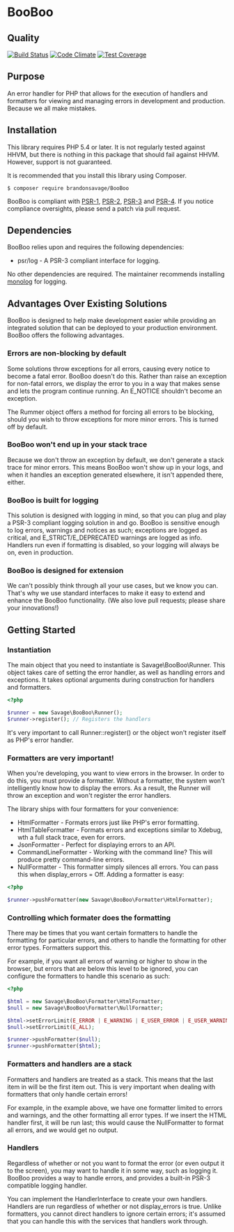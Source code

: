 # BooBoo

## Quality

[![Build Status](https://travis-ci.org/brandonsavage/booboo.svg?branch=master)](https://travis-ci.org/brandonsavage/booboo)
[![Code Climate](https://codeclimate.com/repos/5480ea63695680519000027b/badges/2e9b4213f676a17b0f83/gpa.svg)](https://codeclimate.com/repos/5480ea63695680519000027b/feed)
[![Test Coverage](https://codeclimate.com/repos/5480ea63695680519000027b/badges/2e9b4213f676a17b0f83/coverage.svg)](https://codeclimate.com/repos/5480ea63695680519000027b/feed)


## Purpose
An error handler for PHP that allows for the execution of handlers and formatters for viewing and managing errors in
development and production. Because we all make mistakes.

## Installation

This library requires PHP 5.4 or later. It is not regularly tested against HHVM, but there is nothing in this package
that should fail against HHVM. However, support is not guaranteed.

It is recommended that you install this library using Composer.

```
$ composer require brandonsavage/BooBoo
```

BooBoo is compliant with [PSR-1][], [PSR-2][], [PSR-3][] and [PSR-4][]. If you notice compliance oversights, please
send a patch via pull request.

[PSR-1]: https://github.com/php-fig/fig-standards/blob/master/accepted/PSR-1-basic-coding-standard.md
[PSR-2]: https://github.com/php-fig/fig-standards/blob/master/accepted/PSR-2-coding-style-guide.md
[PSR-3]: https://github.com/php-fig/fig-standards/blob/master/accepted/PSR-3-logger-interface.md
[PSR-4]: https://github.com/php-fig/fig-standards/blob/master/accepted/PSR-4-autoloader.md

## Dependencies

BooBoo relies upon and requires the following dependencies:

* psr/log - A PSR-3 compliant interface for logging.

No other dependencies are required. The maintainer recommends installing [monolog][] for logging.

[monolog]: https://github.com/Seldaek/monolog

## Advantages Over Existing Solutions

BooBoo is designed to help make development easier while providing an integrated solution that can be deployed to
your production environment. BooBoo offers the following advantages.

### Errors are non-blocking by default

Some solutions throw exceptions for all errors, causing every notice to become a fatal error. BooBoo doesn't do this.
Rather than raise an exception for non-fatal errors, we display the error to you in a way that makes sense and lets the
program continue running. An E_NOTICE shouldn't become an exception.

The Rummer object offers a method for forcing all errors to be blocking, should you wish to throw exceptions for more minor errors. This is turned off by default.

### BooBoo won't end up in your stack trace

Because we don't throw an exception by default, we don't generate a stack trace for minor errors. This means BooBoo won't show up in your logs, and when it handles an exception generated elsewhere, it isn't appended there, either.

### BooBoo is built for logging

This solution is designed with logging in mind, so that you can plug and play a PSR-3 compliant logging solution in and
go. BooBoo is sensitive enough to log errors, warnings and notices as such; exceptions are logged as critical, and
E_STRICT/E_DEPRECATED warnings are logged as info. Handlers run even if formatting is disabled, so your logging will
always be on, even in production.

### BooBoo is designed for extension

We can't possibly think through all your use cases, but we know you can. That's why we use standard interfaces to make
it easy to extend and enhance the BooBoo functionality. (We also love pull requests; please share your
innovations!)

## Getting Started

### Instantiation

The main object that you need to instantiate is Savage\BooBoo\Runner. This object takes care of setting the error
handler, as well as handling errors and exceptions. It takes optional arguments during construction for handlers and
formatters.

```php
<?php

$runner = new Savage\BooBoo\Runner();
$runner->register(); // Registers the handlers
```

It's very important to call Runner::register() or the object won't register itself as PHP's error handler.

### Formatters are very important!

When you're developing, you want to view errors in the browser. In order to do this, you must provide a formatter.
Without a formatter, the system won't intelligently know how to display the errors. As a result, the Runner will throw
an exception and won't register the error handlers.

The library ships with four formatters for your convenience:

* HtmlFormatter - Formats errors just like PHP's error formatting.
* HtmlTableFormatter - Formats errors and exceptions similar to Xdebug, wth a full stack trace, even for errors.
* JsonFormatter - Perfect for displaying errors to an API.
* CommandLineFormatter - Working with the command line? This will produce pretty command-line errors.
* NullFormatter - This formatter simply silences all errors. You can pass this when display_errors = Off.
Adding a formatter is easy:

```php
<?php

$runner->pushFormatter(new Savage\BooBoo\Formatter\HtmlFormatter);
```

### Controlling which formater does the formatting

There may be times that you want certain formatters to handle the formatting for particular errors, and others to handle
the formatting for other error types. Formatters support this.

For example, if you want all errors of warning or higher to show in the browser, but errors that are below this level
to be ignored, you can configure the formatters to handle this scenario as such:

```php
<?php

$html = new Savage\BooBoo\Formatter\HtmlFormatter;
$null = new Savage\BooBoo\Formatter\NullFormatter;

$html->setErrorLimit(E_ERROR | E_WARNING | E_USER_ERROR | E_USER_WARNING);
$null->setErrorLimit(E_ALL);

$runner->pushFormatter($null);
$runner->pushFormatter($html);
```

### Formatters and handlers are a stack

Formatters and handlers are treated as a stack. This means that the last item in will be the first item out. This is
very important when dealing with formatters that only handle certain errors!

For example, in the example above, we have one formatter limited to errors and warnings, and the other formatting all
error types. If we insert the HTML handler first, it will be run last; this would cause the NullFormatter to format all
errors, and we would get no output.

### Handlers

Regardless of whether or not you want to format the error (or even output it to the screen), you may want to handle it
in some way, such as logging it. BooBoo provides a way to handle errors, and provides a built-in PSR-3 compatible
logging handler.

You can implement the HandlerInterface to create your own handlers. Handlers are run regardless of whether or not
display_errors is true. Unlike formatters, you cannot direct handlers to ignore certain errors; it's assumed that you
can handle this with the services that handlers work through.
